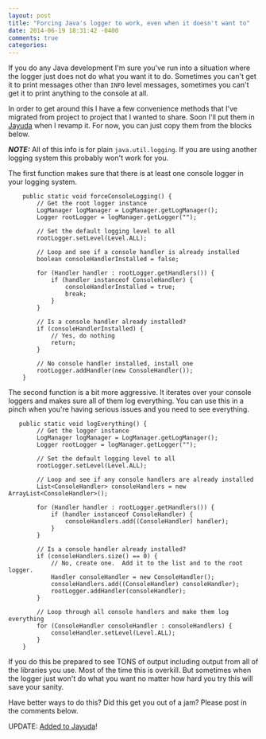 ```yaml
---
layout: post
title: "Forcing Java's logger to work, even when it doesn't want to"
date: 2014-06-19 18:31:42 -0400
comments: true
categories: 
---
```


If you do any Java development I'm sure you've run into a situation where the logger just does not do what you want it to do.  Sometimes you can't get it to print messages other than `INFO` level messages, sometimes you can't get it to print anything to the console at all.

In order to get around this I have a few convenience methods that I've migrated from project to project that I wanted to share.  Soon I'll put them in [Jayuda](https://github.com/timmattison/jayuda) when I revamp it.  For now, you can just copy them from the blocks below.

***NOTE:*** All of this info is for plain `java.util.logging`.  If you are using another logging system this probably won't work for you.

The first function makes sure that there is at least one console logger in your logging system.

```
    public static void forceConsoleLogging() {
        // Get the root logger instance
        LogManager logManager = LogManager.getLogManager();
        Logger rootLogger = logManager.getLogger("");
        
        // Set the default logging level to all
        rootLogger.setLevel(Level.ALL);

        // Loop and see if a console handler is already installed
        boolean consoleHandlerInstalled = false;

        for (Handler handler : rootLogger.getHandlers()) {
            if (handler instanceof ConsoleHandler) {
                consoleHandlerInstalled = true;
                break;
            }
        }

        // Is a console handler already installed?
        if (consoleHandlerInstalled) {
            // Yes, do nothing
            return;
        }

        // No console handler installed, install one
        rootLogger.addHandler(new ConsoleHandler());
    }
```

The second function is a bit more aggressive.  It iterates over your console loggers and makes sure all of them log everything.  You can use this in a pinch when you're having serious issues and you need to see everything.

```
   public static void logEverything() {
        // Get the logger instance
        LogManager logManager = LogManager.getLogManager();
        Logger rootLogger = logManager.getLogger("");

        // Set the default logging level to all
        rootLogger.setLevel(Level.ALL);

        // Loop and see if any console handlers are already installed
        List<ConsoleHandler> consoleHandlers = new ArrayList<ConsoleHandler>();

        for (Handler handler : rootLogger.getHandlers()) {
            if (handler instanceof ConsoleHandler) {
                consoleHandlers.add((ConsoleHandler) handler);
            }
        }

        // Is a console handler already installed?
        if (consoleHandlers.size() == 0) {
            // No, create one.  Add it to the list and to the root logger.
            Handler consoleHandler = new ConsoleHandler();
            consoleHandlers.add((ConsoleHandler) consoleHandler);
            rootLogger.addHandler(consoleHandler);
        }

        // Loop through all console handlers and make them log everything
        for (ConsoleHandler consoleHandler : consoleHandlers) {
            consoleHandler.setLevel(Level.ALL);
        }
    }
```

If you do this be prepared to see TONS of output including output from all of the libraries you use.  Most of the time this is overkill.  But sometimes when the logger just won't do what you want no matter how hard you try this will save your sanity.

Have better ways to do this?  Did this get you out of a jam?  Please post in the comments below.

UPDATE: [Added to Jayuda](https://github.com/timmattison/jayuda/commit/1484b47d72c6f5943340eebc8d78fafaa9604485)!
